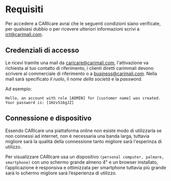 # Requisiti

Per accedere a CARIcare avrai che le seguenti condizioni siano verificate, per qualsiasi dubbio o per ricevere ulteriori informazioni scrivi a ict@carimali.com.

## Credenziali di accesso

Le ricevi tramite una mail da caricare@carimali.com, l'attivazione va richiesta al tuo contatto di riferimento, i clienti diretti carimmali devono scrivere al commerciale di riferimento o a business@carimali.com.
Nella mail sarà specificato il *ruolo*, il *nome della società* e la *password*.

Ad esempio\:

`
Hello,
an account with role [ADMIN] for [customer name] was created.
Your password is: [1Hzv516gJZ]
`

## Connessione e dispositivo

Essendo CARIcare una piattaforma online non esiste modo di utilizzarla se non connessi ad internet, non è necessaria una banda larga, tuttavia migliore sarà la qualità della connessione tanto migliore sarà l'esperinza di utilizzo.

Per visualizzare CARIcare usa un dispositivo `(personal computer, palmare, smartphone)` con uno schermo grande almeno 4" e un browser installato, l’applicazione è responsiva e ottimizzata per smartphone tuttavia più grande sarà lo schermo migliore sarà l’esperienza di utilizzo.


